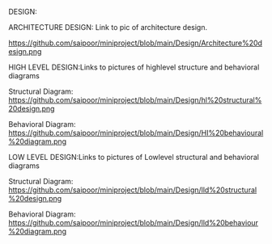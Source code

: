 DESIGN:

ARCHITECTURE DESIGN: Link to pic of architecture design.
                 
   https://github.com/saipoor/miniproject/blob/main/Design/Architecture%20design.png              

HIGH LEVEL DESIGN:Links to pictures of highlevel structure and behavioral diagrams
 
  Structural Diagram:
    https://github.com/saipoor/miniproject/blob/main/Design/hl%20structural%20design.png
 
  Behavioral Diagram:
    https://github.com/saipoor/miniproject/blob/main/Design/HI%20behavioural%20diagram.png
    
LOW LEVEL DESIGN:Links to pictures of Lowlevel structural and behavioral diagrams
 
  Structural Diagram:
    https://github.com/saipoor/miniproject/blob/main/Design/lld%20structural%20design.png
 
  Behavioral Diagram:
    https://github.com/saipoor/miniproject/blob/main/Design/lld%20behaviour%20diagram.png
    
  

